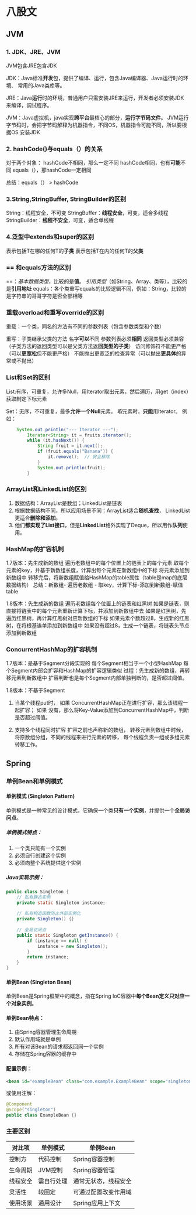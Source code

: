 # 八股文 

## JVM

### 1. JDK、JRE、JVM

JVM包含JRE包含JDK

JDK：Java标准**开发**包，提供了编译、运行，包含Java编译器、Java运行时的环境、
常用的Java类库等。

JRE：Java**运行**时的环境，普通用户只需安装JRE来运行，开发者必须安装JDK
来编译，调试程序。

JVM：Java虚拟机，java实现**跨平台**最核心的部分，**运行字节码文件**。
JVM运行字节码时，会把字节码解释为机器指令，不同OS，机器指令可能不同，所以要根据OS
安装JDK

### 2. hashCode()与equals（）的关系
对于两个对象：
hashCode不相同，那么一定不同
hashCode相同，也有**可能**不同
equals（），那hashCode一定相同

总结：equals（） > hashCode

### 3.String,StringBuffer, StringBuilder的区别

String：线程安全，不可变
StringBuffer：**线程安全**，可变，适合多线程
StringBuilder：**线程不安全**，可变，适合单线程

### 4.泛型中extends和super的区别
<extends T>表示包括T在哪的任何T的**子类**
<super T>表示包括T在内的任何T的**父类**

### == 和equals方法的区别
==：_基本数据类型_，比较的是**值**。
   _引用类型_（如String、Array、类等），比较的是**引用地址**
equals：各个类重写equals的比较逻辑不同，例如：String，比较的是字符串的哥哥字符是否全部相等

### 重载overload和重写override的区别
重载：一个类，同名的方法有不同的参数列表（包含参数类型和个数）

重写：子类继承父类的方法
     名字**可以**不同
     参数列表必须**相同**
     返回类型必须兼容（子类方法的返回类型可以是父类方法返**回类型的子类**）
     访问修饰符不能更严格（可以**更宽松**但不能更严格）
     不能抛出更宽泛的检查异常（可以抛出**更具体**的异常或不抛出）

### List和Set的区别

List:有序，可重复，允许多Null，用Iterator取出元素，然后遍历，用get（index）获取制定下标元素

Set：无序，不可重复，最多**允许一个Null**元素。
    *取*元素时，**只能**用Iterator。
例如： 
``` Java 
    System.out.println("--- Iterator ---");
        Iterator<String> it = fruits.iterator();
        while (it.hasNext()) {
            String fruit = it.next();
            if (fruit.equals("Banana")) {
                it.remove();  // 安全移除
            }
            System.out.println(fruit);
        }
```

### ArrayList和LinkedList的区别
1. 数据结构：ArrayList是数组；LinkedList是链表
2. 根据数据结构不同，所以应用场景不同：ArrayList适合**随机查找**，
   LinkedList更适合**删除和添加**。
3. 他们**都实现了List接口**，但是**LinkedList**格外实现了Deque，所以用作**队列**使用。



### HashMap的扩容机制
1.7版本：先生成新的数组
        遍历老数组中的每个位置上的链表上的每个元素
        取每个元素的key，并基于新数组长度，计算出每个元素在新数组中的下标
        将元素添加到新数组中
        转移完后，将新数组赋值给HashMap的table属性（table是map的底层数据结构）
总结：新数组- 遍历老数组 - 取key，计算下标-添加到新数组-赋值table

1.8版本：先生成新的数组
        遍历老数组每个位置上的链表和红黑树
        如果是链表，则直接将链表中的每个元素重新计算下标，并添加到新数组中去
        如果是红黑树，先遍历红黑树，再计算红黑树对应新数组的下标
            如果元素个数超过8，生成新的红黑树，在将根基诶单添加到新数组中
            如果没有超过8，生成一个链表，将链表头节点添加到新数组



### ConcurrentHashMap的扩容机制
1.7版本：是基于Segment分段实现的
        每个Segment相当于一个小型HashMap
        每个Segment内部会扩容和HashMap的扩容逻辑类似
        过程：先生成新的数组，再转移元素到新数组中
             扩容判断也是每个Segment内部单独判断的，是否超过阈值。

1.8版本：不基于Segment
1. 当某个线程put时，
     如果 ConcurrentHashMap正在进行扩容，那么该线程一起扩容；
     如果 没有，那么将Key-Value添加到ConcurrentHashMap中，判断是否超过阈值。
   
2. 支持多个线程同时扩容
   扩容之前也声称新的数组，
   转移元素到数组中时候，将原数组分组，不同的线程来进行元素的转移，
   每个线程负责一组或多组元素转移工作。



## Spring 
### 单例Bean和单例模式

#### 单例模式 (Singleton Pattern)

单例模式是一种常见的设计模式，它确保一个类**只有一个实例**，并提供一个**全局访问点**。

##### 单例模式特点：
1. 一个类只能有一个实例
2. 必须自行创建这个实例
3. 必须向整个系统提供这个实例

##### Java实现示例：
```java
public class Singleton {
    // 私有静态实例
    private static Singleton instance;
    
    // 私有构造函数防止外部实例化
    private Singleton() {}
    
    // 全局访问点
    public static Singleton getInstance() {
        if (instance == null) {
            instance = new Singleton();
        }
        return instance;
    }
}
```

#### 单例Bean (Singleton Bean)

单例Bean是Spring框架中的概念，指在Spring IoC容器中**每个Bean定义只对应一个对象实例**。

#### 单例Bean特点：
1. 由Spring容器管理生命周期
2. 默认作用域就是单例
3. 所有对该Bean的请求都返回同一个实例
4. 存储在Spring容器的缓存中

#### 配置示例：
```xml
<bean id="exampleBean" class="com.example.ExampleBean" scope="singleton"/>
```
或使用注解：
```java
@Component
@Scope("singleton")
public class ExampleBean {}
```

### 主要区别

| 对比项  | 单例模式 | 单例Bean |
|------|----------|----------|
| 控制方  | 代码控制 | Spring容器控制 |
| 生命周期 | JVM控制 | Spring容器管理 |
| 线程安全 | 需自行处理 | 通常无状态，线程安全 |
| 灵活性  | 较固定 | 可通过配置改变作用域 |
| 使用场景 | 通用设计 | Spring应用上下文 |










